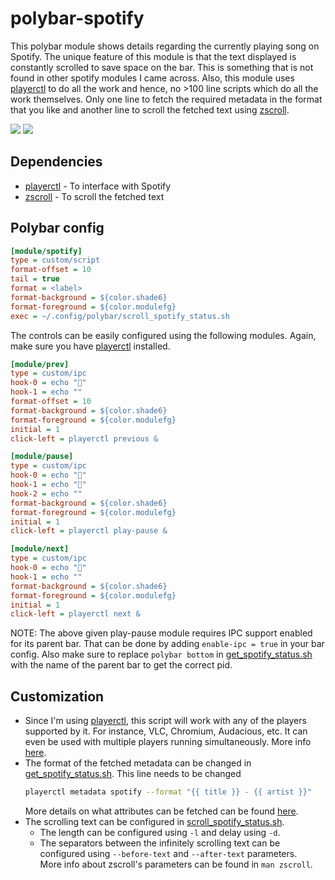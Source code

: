 # polybar-spotify

This polybar module shows details regarding the currently playing song on Spotify. The unique feature of this module is that the text displayed is constantly scrolled to save space on the bar. This is something that is not found in other spotify modules I came across. Also, this module uses [playerctl](https://github.com/altdesktop/playerctl) to do all the work and hence, no >100 line scripts which do all the work themselves. Only one line to fetch the required metadata in the format that you like and another line to scroll the fetched text using [zscroll](https://github.com/noctuid/zscroll).

![](screenshots/demo_mini.gif)
![](screenshots/demo.gif)

## Dependencies

- [playerctl](https://github.com/altdesktop/playerctl#installing) - To interface with Spotify
- [zscroll](https://github.com/noctuid/zscroll#installation) - To scroll the fetched text

## Polybar config

```ini
[module/spotify]
type = custom/script
format-offset = 10
tail = true
format = <label>
format-background = ${color.shade6}
format-foreground = ${color.modulefg}
exec = ~/.config/polybar/scroll_spotify_status.sh
```

The controls can be easily configured using the following modules. Again, make sure you have [playerctl](https://github.com/altdesktop/playerctl) installed.

```ini
[module/prev]
type = custom/ipc
hook-0 = echo ""
hook-1 = echo ""
format-offset = 10
format-background = ${color.shade6}
format-foreground = ${color.modulefg}
initial = 1
click-left = playerctl previous &

[module/pause]
type = custom/ipc
hook-0 = echo ""
hook-1 = echo ""
hook-2 = echo ""
format-background = ${color.shade6}
format-foreground = ${color.modulefg}
initial = 1
click-left = playerctl play-pause &

[module/next]
type = custom/ipc
hook-0 = echo ""
hook-1 = echo ""
format-background = ${color.shade6}
format-foreground = ${color.modulefg}
initial = 1
click-left = playerctl next &
```

NOTE: The above given play-pause module requires IPC support enabled for its parent bar. That can be done by adding `enable-ipc = true` in your bar config. Also make sure to replace `polybar bottom` in [get_spotify_status.sh](get_spotify_status.sh) with the name of the parent bar to get the correct pid.

## Customization

- Since I'm using [playerctl](https://github.com/altdesktop/playerctl), this script will work with any of the players supported by it. For instance, VLC, Chromium, Audacious, etc. It can even be used with multiple players running simultaneously. More info [here](https://github.com/altdesktop/playerctl#selecting-players-to-control).
- The format of the fetched metadata can be changed in [get_spotify_status.sh](get_spotify_status.sh). This line needs to be changed
  ```sh
  playerctl metadata spotify --format "{{ title }} - {{ artist }}"
  ```
  More details on what attributes can be fetched can be found [here](https://github.com/altdesktop/playerctl/#printing-properties-and-metadata).
- The scrolling text can be configured in [scroll_spotify_status.sh](scroll_spotify_status.sh). 
  - The length can be configured using `-l` and delay using `-d`.
  - The separators between the infinitely scrolling text can be configured using `--before-text` and `--after-text` parameters.  
  More info about zscroll's parameters can be found in `man zscroll`.    